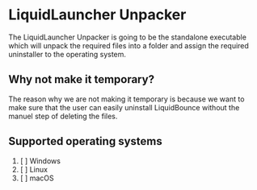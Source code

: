 # LiquidLauncher Unpacker

The LiquidLauncher Unpacker is going to be the standalone executable which will unpack the required files into a folder and assign the required uninstaller to the operating system.

## Why not make it temporary?
The reason why we are not making it temporary is because we want to make sure that the user can easily uninstall LiquidBounce without the manuel step of deleting the files.

## Supported operating systems
1. [ ] Windows
2. [ ] Linux
3. [ ] macOS